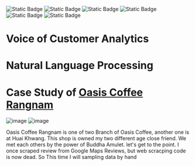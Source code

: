 ![Static Badge](https://img.shields.io/badge/Python-EADF03) ![Static Badge](https://img.shields.io/badge/Natural_Language_Processing-088C38) ![Static Badge](https://img.shields.io/badge/Topic_Modeling-D3D3D3) ![Static Badge](https://img.shields.io/badge/LDA-D3D3D3) ![Static Badge](https://img.shields.io/badge/Google_Maps-0EDBEC) ![Static Badge](https://img.shields.io/badge/Novice-B60BB8)

# Voice of Customer Analytics

# Natural Language Processing

# Case Study of [Oasis Coffee Rangnam](https://goo.gl/maps/RiyswxSLXqdwXtyz5)
![image](https://github.com/ginga924/MADT8101_Customer-Analytics999/assets/136943349/9c6675db-e654-4761-9168-fbebd895ced5)
![image](https://github.com/ginga924/MADT8101_Customer-Analytics999/assets/136943349/d2a3cac1-d4a9-450e-abcf-3cadf06435fc)

Oasis Coffee Rangnam is one of two Branch of Oasis Coffee, another one is at Huai Khwang. This shop is owned my two different age close friend. We met each others by the power of Buddha Amulet. 
let's get to the point.
I once scraped review from Google Maps Reviews, but web scracping code is now dead. So This time I will sampling data by hand 

